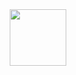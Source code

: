 <div align="center"><img width=100 height=100 src="https://github.githubassets.com/images/mona-loading-default.gif" /></div><a rel="me" href="https://social.silicon.moe/@parksb"></a>
